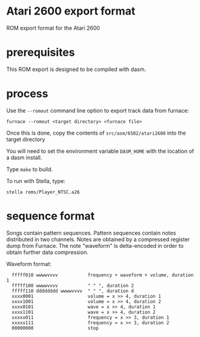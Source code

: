 # Atari 2600 export format

ROM export format for the Atari 2600

# prerequisites

This ROM export is designed to be compiled with dasm.

# process

Use the `--romout` command line option to export track data from furnace:

```
furnace --romout <target directory> <furnace file>
```

Once this is done, copy the contents of `src/asm/6502/atari2600` into the target directory

You will need to set the environment variable `DASM_HOME` with the location of a dasm install.

Type `make` to build.

To run with Stella, type:

```
stella roms/Player_NTSC.a26
```

# sequence format

Songs contain pattern sequences.
Pattern sequences contain notes distributed in two channels.
Notes are obtained by a compressed register dump from Furnace.
The note "waveform" is delta-encoded in order to obtain further data compression. 

Waveform format:

```
  fffff010 wwwwvvvv           frequency + waveform + volume, duration 1
  fffff100 wwwwvvvv           " " ", duration 2
  fffff110 dddddddd wwwwvvvv  " " ", duration d
  xxxx0001                    volume = x >> 4, duration 1 
  xxxx1001                    volume = x >> 4, duration 2
  xxxx0101                    wave = x >> 4, duration 1
  xxxx1101                    wave = x >> 4, duration 2
  xxxxx011                    frequency = x >> 3, duration 1
  xxxxx111                    frequency = x >> 3, duration 2
  00000000                    stop
```


